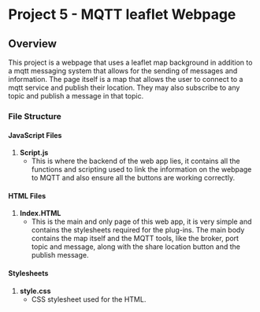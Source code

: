 # Project 5 - MQTT leaflet Webpage

## Overview

This project is a webpage that uses a leaflet map background in addition to a mqtt messaging system that allows for the sending of messages and information. The page itself is a map that allows the user to connect to a mqtt service and publish their location. They may also subscribe to any topic and publish a message in that topic. 
### File Structure

#### JavaScript Files  

1. **Script.js**
   - This is where the backend of the web app lies, it contains all the functions and scripting used to link the information on the webpage to MQTT and also ensure all the buttons are working correctly.
   
#### HTML Files

1. **Index.HTML**
   - This is the main and only page of this web app, it is very simple and contains the stylesheets required for the plug-ins. The main body contains the map itself and the MQTT tools, like the broker, port topic and message, along with the share location button and the publish message.

   
#### Stylesheets

1. **style.css**
   - CSS stylesheet used for the HTML.
